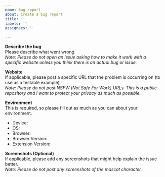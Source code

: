 ```yaml
---
name: Bug report
about: Create a bug report
title: ''
labels: ''
assignees: ''

---
```


**Describe the bug**  
Please describe what went wrong.  
*Note: Please do not open an issue asking how to make it work with a specific website unless you think there is an actual bug or issue.*

**Website**  
If applicable, please post a specific URL that the problem is occurring on (to use as a testable example).  
*Note: Please do not post NSFW (Not Safe For Work) URLs. This is a public repository and I want to protect your privacy as much as possible.*

**Environment**  
This is required, so please fill out as much as you can about your environment.  
 - Device:
 - OS:
 - Browser:
 - Browser Version:
 - Extension Version:

**Screenshots (Optional)**  
If applicable, please add any screenshots that might help explain the issue better.  
*Note: Please do not post any screenshots of the mascot character.*
